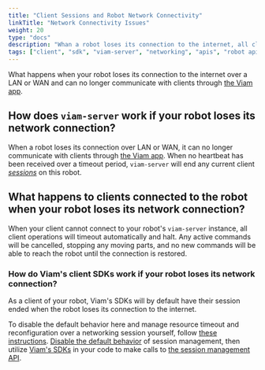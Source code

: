 ```yaml
---
title: "Client Sessions and Robot Network Connectivity"
linkTitle: "Network Connectivity Issues"
weight: 20
type: "docs"
description: "Whan a robot loses its connection to the internet, all client sessions will timeout and end by default."
tags: ["client", "sdk", "viam-server", "networking", "apis", "robot api", "session"]
---
```


What happens when your robot loses its connection to the internet over a LAN or WAN and can no longer communicate with clients through [the Viam app](https://app.viam.com).

## How does `viam-server` work if your robot loses its network connection?

When a robot loses its connection over LAN or WAN, it can no longer communicate with clients through [the Viam app](https://app.viam.com).
When no heartbeat has been received over a timeout period, `viam-server` will end any current client [*sessions*](/program/apis/sessions/) on this robot.

## What happens to clients connected to the robot when your robot loses its network connection?

When your client cannot connect to your robot's `viam-server` instance, all client operations will timeout automatically and halt.
Any active commands will be cancelled, stopping any moving parts, and no new commands will be able to reach the robot until the connection is restored.

### How do Viam's client SDKs work if your robot loses its network connection?

As a client of your robot, Viam's SDKs will by default have their session ended when the robot loses its connection to the internet.

To disable the default behavior here and manage resource timeout and reconfiguration over a networking session yourself, follow [these instructions](/program/apis/sessions/).
[Disable the default behavior](/program/apis/sessions/#disable-default-session-management) of session management, then utilize [Viam's SDKs](/program/) in your code to make calls to [the session management API](https://pkg.go.dev/go.viam.com/rdk/session#hdr-API).
